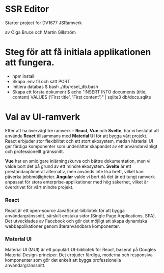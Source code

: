 # SSR Editor

Starter project for DV1677 JSRamverk

av Olga Bruce och Martin Gillström


# Steg för att få initiala applikationen att fungera.
- npm install
- Skapa .env fil och sätt PORT
- Initiera databas $ bash ./db/reset_db.bash
- Skapa ett första dokument $ echo "INSERT INTO documents (title, content) VALUES ('First title', 'First content')" | sqlite3 db/docs.sqlite

# Val av UI-ramverk

Efter att ha övervägt tre ramverk – **React**, **Vue** och **Svelte**, har vi beslutat att använda **React** tillsammans med **Material UI** för att bygga vårt projekt. React erbjuder stor flexibilitet och ett stort ekosystem, medan Material UI ger färdiga komponenter som underlättar skapandet av ett användarvänligt och professionellt gränssnitt.

**Vue** har en smidigare inlärningskurva och bättre dokumentation, men vi valde bort det på grund av ett mindre ekosystem. **Svelte** är ett prestandaoptimerat alternativ, men används inte lika brett, vilket kan påverka jobbmöjligheter. **Angular** valde vi bort då det är ett tungt ramverk anpassat för stora enterprise-applikationer med hög säkerhet, vilket är överdrivet för vårt mindre projekt.

### React
React är ett open-source JavaScript-bibliotek för att bygga användargränssnitt, särskilt enstaka sidor (Single Page Applications, SPA). Det utvecklades av Facebook och gör det möjligt att skapa dynamiska webbapplikationer genom återanvändbara komponenter.

### Material UI
Material UI (MUI) är ett populärt UI-bibliotek för React, baserat på Googles Material Design-principer. Det erbjuder färdiga, moderna och responsiva komponenter som gör det enkelt att bygga professionella användargränssnitt.

